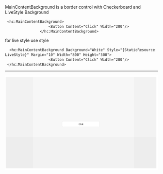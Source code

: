 MainContentBackground is a border control with Checkerboard and LiveStyle Background
```
 <hc:MainContentBackground>
                    <Button Content="Click" Width="200"/>
                </hc:MainContentBackground>
```

for live style use style
```
  <hc:MainContentBackground Background="White" Style="{StaticResource LiveStyle}" Margin="10" Width="800" Height="500">
                    <Button Content="Click" Width="200"/>
 </hc:MainContentBackground>
```

***
![MCBackgroundLiveStyle](https://github.com/ghost1372/HandyControls/blob/develop/Resources/MCBackgroundLiveStyle.gif)
